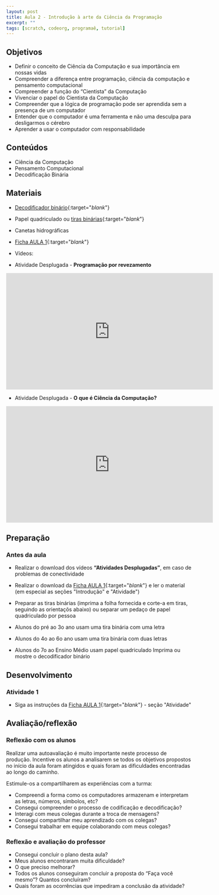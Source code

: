 ```yaml
---
layout: post
title: Aula 2 - Introdução à arte da Ciência da Programação
excerpt: ""
tags: [scratch, codeorg, programaê, tutorial]
---
```



## Objetivos

- Definir o conceito de Ciência da Computação e sua importância em nossas vidas
- Compreender a diferença entre programação, ciência da computação e pensamento computacional
- Compreender a função do “Cientista” da Computação
- Vivenciar o papel do Cientista da Computação
- Compreender que a lógica de programação pode ser aprendida sem a presença de um computador
- Entender que o computador é uma ferramenta e não uma desculpa para desligarmos o cérebro
- Aprender a usar o computador com responsabilidade

## Conteúdos
- Ciência da Computação
- Pensamento Computacional
- Decodificação Binária

## Materiais
- [Decodificador binário](/blocos/pdf/Decodificador.pdf){:target="_blank_"}
- Papel quadriculado ou
[tiras binárias](/blocos/pdf/TirasBinarias.pdf){:target="_blank_"}
- Canetas hidrográficas
- [Ficha AULA 1](/blocos/pdf/Ficha%201-IntroducaoCienciadaComputacao.pdf){:target="_blank_"}

- Vídeos:
 - Atividade Desplugada - **Programação por revezamento**

 <iframe width="560" height="315" src="https://www.youtube.com/embed/FFpvtooUrzg" frameborder="0" allowfullscreen></iframe>


 - Atividade Desplugada - **O que é Ciência da Computação?**

 <iframe width="560" height="315" src="https://www.youtube.com/embed/HsXaVV6fFDY" frameborder="0" allowfullscreen></iframe>

## Preparação

### Antes da aula

 - Realizar o download dos vídeos **“Atividades Desplugadas”**, em caso de problemas de conectividade
 - Realizar o download da [Ficha AULA 1](/blocos/pdf/Ficha%201-IntroducaoCienciadaComputacao.pdf){:target="_blank_"} e ler o material (em especial as seções "Introdução" e "Atividade")
 - Preparar as tiras binárias (imprima a folha fornecida e corte-a em tiras, seguindo as orientaçõs abaixo) ou separar um pedaço de papel quadriculado por pessoa

  -  Alunos do pré ao 3o ano usam uma tira binária com uma letra

  - Alunos do 4o ao 6o ano usam uma tira binária com duas letras

  - Alunos do 7o ao Ensino Médio usam papel quadriculado
Imprima ou mostre o decodificador binário


## Desenvolvimento

### Atividade 1
 - Siga as instruções da [Ficha AULA 1](/blocos/pdf/Ficha%201-IntroducaoCienciadaComputacao.pdf){:target="_blank_"} - seção "Atividade"


## Avaliação/reflexão

### Reflexão com os alunos

Realizar uma autoavaliação é muito importante neste processo de produção. Incentive os alunos a analisarem se todos os objetivos propostos no início da aula foram atingidos e quais foram as dificuldades encontradas ao longo do caminho.

Estimule-os a compartilharem as experiências com a turma:

 - Compreendi a forma como os computadores armazenam e interpretam as letras, números, símbolos, etc?
 - Consegui compreender o processo de codificação e decodificação?
 - Interagi com meus colegas durante a troca de mensagens?
 - Consegui compartilhar meu aprendizado com os colegas?
 - Consegui trabalhar em equipe colaborando com meus colegas?

### Reflexão e avaliação do professor

 - Consegui concluir o plano desta aula?
 - Meus alunos encontraram muita dificuldade?
 - O que preciso melhorar?
 - Todos os alunos conseguiram concluir a proposta do “Faça você mesmo”? Quantos concluíram?
 - Quais foram as ocorrências que impediram a conclusão da atividade?

 
